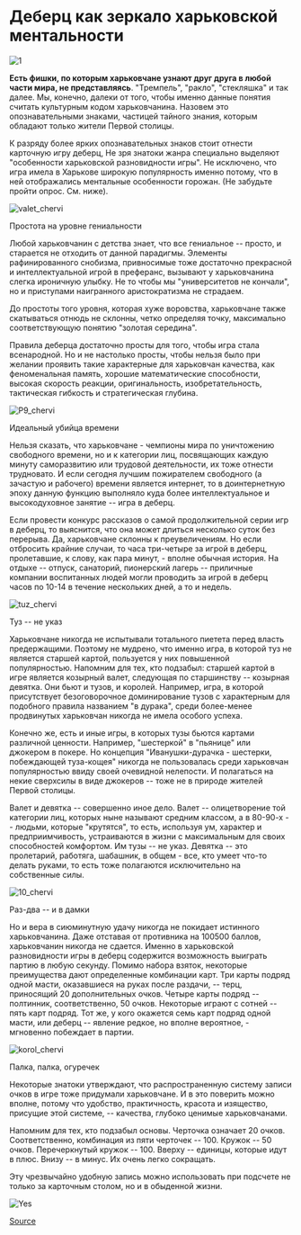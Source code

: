Деберц как зеркало харьковской ментальности
===========================================

![1](https://www.sq.com.ua/img/news/2018/02/16/karti.jpg)

**Есть фишки, по которым харьковчане узнают друг друга в любой части мира, не представляясь**. "Тремпель", "ракло", "стекляшка" и так далее. Мы, конечно, далеки от того, чтобы именно данные понятия считать культурным кодом харьковчанина. Назовем это опознавательными знаками, частицей тайного знания, которым обладают только жители Первой столицы.

К разряду более ярких опознавательных знаков стоит отнести карточную игру деберц, Не зря знатоки жанра специально выделяют "особенности харьковской разновидности игры". Не исключено, что игра имела в Харькове широкую популярность именно потому, что в ней отображались ментальные особенности горожан. (Не забудьте пройти опрос. См. ниже).

![valet_chervi](https://i.piccy.info/i9/677efef95650a33729a45b20790f90e5/1518779195/30788/1222104/valet_chervi.jpg)

Простота на уровне гениальности

Любой харьковчанин с детства знает, что все гениальное -- просто, и старается не отходить от данной парадигмы. Элементы рафинированного снобизма, привносимые тоже достаточно прекрасной и интеллектуальной игрой в преферанс, вызывают у харьковчанина слегка ироничную улыбку. Не то чтобы мы "университетов не кончали", но и приступами наигранного аристократизма не страдаем.

До простоты того уровня, которая хуже воровства, харьковчане также скатываться отнюдь не склонны, четко определяя точку, максимально соответствующую понятию "золотая середина".

Правила деберца достаточно просты для того, чтобы игра стала всенародной. Но и не настолько просты, чтобы нельзя было при желании проявить такие характерные для харьковчан качества, как феноменальная память, хорошие математические способности, высокая скорость реакции, оригинальность, изобретательность, тактическая гибкость и стратегическая глубина.

![P9_chervi](https://i.piccy.info/i9/aff21e84da1c28ea67a2cab9788d4b6a/1518778966/32999/1222104/9_chervi.jpg)

Идеальный убийца времени

Нельзя сказать, что харьковчане - чемпионы мира по уничтожению свободного времени, но и к категории лиц, посвящающих каждую минуту саморазвитию или трудовой деятельности, их тоже отнести трудновато. И если сегодня лучшим пожирателем свободного (а зачастую и рабочего) времени является интернет, то в доинтернетную эпоху данную функцию выполняло куда более интеллектуальное и высокодуховное занятие -- игра в деберц.

Если провести конкурс рассказов о самой продолжительной серии игр в деберц, то выяснится, что она может длиться несколько суток без перерыва. Да, харьковчане склонны к преувеличениям. Но если отбросить крайние случаи, то часа три-четыре за игрой в деберц, пролетавшие, к слову, как пара минут, - вполне обычная история. На отдыхе -- отпуск, санаторий, пионерский лагерь -- приличные компании воспитанных людей могли проводить за игрой в деберц часов по 10-14 в течение нескольких дней, а то и недель.

![tuz_chervi](https://i.piccy.info/i9/67a9a2be4d819ca271e20e98ee8b492c/1518779249/26634/1222104/tuz_chervi.jpg)

Туз -- не указ

Харьковчане никогда не испытывали тотального пиетета перед власть предержащими. Поэтому не мудрено, что именно игра, в которой туз не является старшей картой, пользуется у них повышенной популярностью. Напомним для тех, кто подзабыл: старшей картой в игре является козырный валет, следующая по старшинству -- козырная девятка. Они бьют и тузов, и королей. Например, игра, в которой присутствует безоговорочное доминирование тузов с характерным для подобного правила названием "в дурака", среди более-менее продвинутых харьковчан никогда не имела особого успеха.

Конечно же, есть и иные игры, в которых тузы бьются картами различной ценности. Например, "шестеркой" в "пьянице" или джокером в покере. Но концепция "Иванушки-дурачка - шестерки, побеждающей туза-кощея" никогда не пользовалась среди харьковчан популярностью ввиду своей очевидной нелепости. И полагаться на некие сверхсилы в виде джокеров -- тоже не в природе жителей Первой столицы.

Валет и девятка -- совершенно иное дело. Валет -- олицетворение той категории лиц, которых ныне называют средним классом, а в 80-90-х -- людьми, которые "крутятся", то есть, используя ум, характер и предприимчивость, устраиваются в жизни с максимальным для своих способностей комфортом. Им тузы -- не указ. Девятка -- это пролетарий, работяга, шабашник, в общем - все, кто умеет что-то делать руками, то есть тоже полагаются исключительно на собственные силы.

![10_chervi](https://i.piccy.info/i9/70d04819e3f8708718bc3a9aedef5c77/1518779276/35052/1222104/10_chervi.jpg)

Раз-два -- и в дамки

Но и вера в сиюминутную удачу никогда не покидает истинного харьковчанина. Даже отставая от противника на 100500 баллов, харьковчанин никогда не сдается. Именно в харьковской разновидности игры в деберц содержится возможность выиграть партию в любую секунду. Помимо набора взяток, некоторые преимущества дают определенные комбинации карт. Три карты подряд одной масти, оказавшиеся на руках после раздачи, -- терц, приносящий 20 дополнительных очков. Четыре карты подряд -- полтинник, соответственно, 50 очков. Некоторые играют с сотней -- пять карт подряд. Тот же, у кого окажется семь карт подряд одной масти, или деберц -- явление редкое, но вполне вероятное, - мгновенно побеждает в партии.

![korol_chervi](https://i.piccy.info/i9/8ea1bd47e0cd52fa1b9930b2cd89b90a/1518779296/34749/1222104/korol_chervi.jpg)

Палка, палка, огуречек

Некоторые знатоки утверждают, что распространенную систему записи очков в игре тоже придумали харьковчане. И в это поверить можно вполне, потому что удобство, практичность, красота и изящество, присущие этой системе, -- качества, глубоко ценимые харьковчанами.

Напомним для тех, кто подзабыл основы. Черточка означает 20 очков. Соответственно, комбинация из пяти черточек -- 100\. Кружок -- 50 очков. Перечеркнутый кружок -- 100\. Вверху -- единицы, которые идут в плюс. Внизу -- в минус. Их очень легко сокращать.

Эту чрезвычайно удобную запись можно использовать при подсчете не только за карточным столом, но и в обыденной жизни.

![Yes](https://s8.hostingkartinok.com/uploads/images/2018/02/6e13750a102b15ba1f612bf05e4e0586.jpg)

[Source](https://www.sq.com.ua/rus/news/teksty/16.02.2018/harkovchane_i_deberts/)
